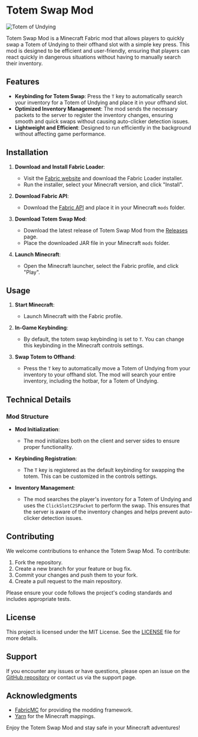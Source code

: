 # Totem Swap Mod

![Totem of Undying](https://static.wikia.nocookie.net/minecraft_gamepedia/images/3/3a/Totem_of_Undying_JE3_BE2.png/revision/latest?cb=20191229235406)

Totem Swap Mod is a Minecraft Fabric mod that allows players to quickly swap a Totem of Undying to their offhand slot with a simple key press. This mod is designed to be efficient and user-friendly, ensuring that players can react quickly in dangerous situations without having to manually search their inventory.

## Features

- **Keybinding for Totem Swap**: Press the `T` key to automatically search your inventory for a Totem of Undying and place it in your offhand slot.
- **Optimized Inventory Management**: The mod sends the necessary packets to the server to register the inventory changes, ensuring smooth and quick swaps without causing auto-clicker detection issues.
- **Lightweight and Efficient**: Designed to run efficiently in the background without affecting game performance.

## Installation

1. **Download and Install Fabric Loader**:
   - Visit the [Fabric website](https://fabricmc.net/use/) and download the Fabric Loader installer.
   - Run the installer, select your Minecraft version, and click "Install".

2. **Download Fabric API**:
   - Download the [Fabric API](https://www.curseforge.com/minecraft/mc-mods/fabric-api) and place it in your Minecraft `mods` folder.

3. **Download Totem Swap Mod**:
   - Download the latest release of Totem Swap Mod from the [Releases](https://github.com/CyberXpulse/totem-swap-mod/releases) page.
   - Place the downloaded JAR file in your Minecraft `mods` folder.

4. **Launch Minecraft**:
   - Open the Minecraft launcher, select the Fabric profile, and click "Play".

## Usage

1. **Start Minecraft**:
   - Launch Minecraft with the Fabric profile.

2. **In-Game Keybinding**:
   - By default, the totem swap keybinding is set to `T`. You can change this keybinding in the Minecraft controls settings.

3. **Swap Totem to Offhand**:
   - Press the `T` key to automatically move a Totem of Undying from your inventory to your offhand slot. The mod will search your entire inventory, including the hotbar, for a Totem of Undying.

## Technical Details

### Mod Structure

- **Mod Initialization**:
  - The mod initializes both on the client and server sides to ensure proper functionality.

- **Keybinding Registration**:
  - The `T` key is registered as the default keybinding for swapping the totem. This can be customized in the controls settings.

- **Inventory Management**:
  - The mod searches the player's inventory for a Totem of Undying and uses the `ClickSlotC2SPacket` to perform the swap. This ensures that the server is aware of the inventory changes and helps prevent auto-clicker detection issues.

## Contributing

We welcome contributions to enhance the Totem Swap Mod. To contribute:

1. Fork the repository.
2. Create a new branch for your feature or bug fix.
3. Commit your changes and push them to your fork.
4. Create a pull request to the main repository.

Please ensure your code follows the project's coding standards and includes appropriate tests.

## License

This project is licensed under the MIT License. See the [LICENSE](LICENSE) file for more details.

## Support

If you encounter any issues or have questions, please open an issue on the [GitHub repository](https://github.com/CyberXpulse/totem-swap-mod/issues) or contact us via the support page.

## Acknowledgments

- [FabricMC](https://fabricmc.net/) for providing the modding framework.
- [Yarn](https://github.com/FabricMC/yarn) for the Minecraft mappings.

Enjoy the Totem Swap Mod and stay safe in your Minecraft adventures!

```
